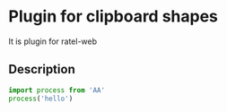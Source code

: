 # Plugin for clipboard shapes

It is plugin for ratel-web

## Description

```js
import process from 'AA'
process('hello')
```
